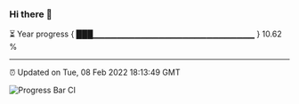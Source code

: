 ### Hi there 👋

⏳ Year progress { ███▁▁▁▁▁▁▁▁▁▁▁▁▁▁▁▁▁▁▁▁▁▁▁▁▁▁▁ } 10.62 %

---

⏰ Updated on Tue, 08 Feb 2022 18:13:49 GMT

![Progress Bar CI](https://github.com/liununu/liununu/workflows/Progress%20Bar%20CI/badge.svg)
